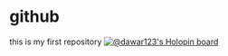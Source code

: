 # github
this is my first repository
[![@dawar123's Holopin board](https://holopin.io/api/user/board?user=dawar123)](https://holopin.io/@dawar123)
